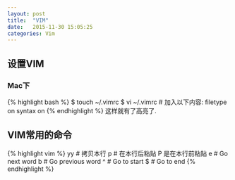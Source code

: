 ```yaml
---
layout: post
title:  "VIM"
date:   2015-11-30 15:05:25
categories: Vim
---
```

## 设置VIM
### Mac下
{% highlight bash %}
$ touch ~/.vimrc
$ vi ~/.vimrc # 加入以下内容:
filetype on
syntax on
{% endhighlight %}
这样就有了高亮了.

## VIM常用的命令
{% highlight vim %}
yy # 拷贝本行
p # 在本行后粘贴 P 是在本行前粘贴
e # Go next word
b # Go previous word
^ # Go to start
$ # Go to end
{% endhighlight %}